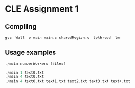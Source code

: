 # CLE Assignment 1 

## Compiling

```c
gcc -Wall -o main main.c sharedRegion.c -lpthread -lm
```

## Usage examples

```c
./main numberWorkers [files]

./main 1 text0.txt
./main 4 text0.txt
./main 4 text0.txt text1.txt text2.txt text3.txt text4.txt
```

